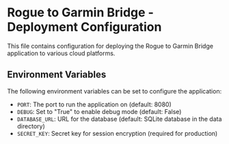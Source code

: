 # Rogue to Garmin Bridge - Deployment Configuration

This file contains configuration for deploying the Rogue to Garmin Bridge application to various cloud platforms.

## Environment Variables

The following environment variables can be set to configure the application:

- `PORT`: The port to run the application on (default: 8080)
- `DEBUG`: Set to "True" to enable debug mode (default: False)
- `DATABASE_URL`: URL for the database (default: SQLite database in the data directory)
- `SECRET_KEY`: Secret key for session encryption (required for production)
